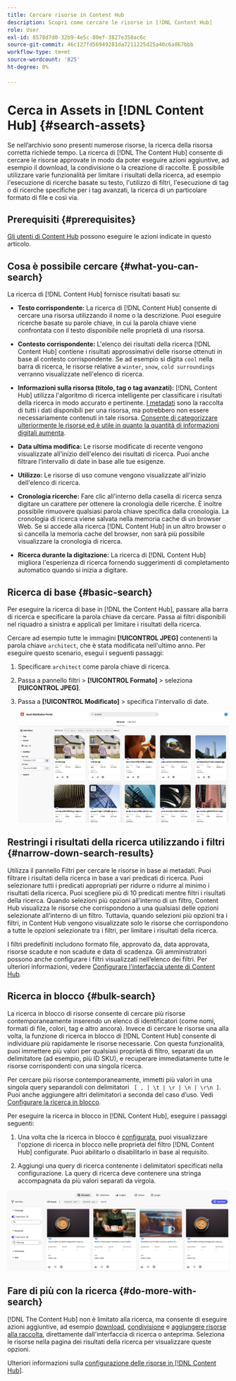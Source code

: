```yaml
---
title: Cercare risorse in Content Hub
description: Scopri come cercare le risorse in [!DNL Content Hub]
role: User
exl-id: 8578d7d0-32b9-4e5c-80ef-3827e358ac6c
source-git-commit: 46c127fd56949281da7211225d25a40c6a867bbb
workflow-type: tm+mt
source-wordcount: '825'
ht-degree: 0%

---
```


# Cerca in Assets in [!DNL Content Hub] {#search-assets}

Se nell’archivio sono presenti numerose risorse, la ricerca della risorsa corretta richiede tempo. La ricerca di [!DNL The Content Hub] consente di cercare le risorse approvate in modo da poter eseguire azioni aggiuntive, ad esempio il download, la condivisione o la creazione di raccolte. È possibile utilizzare varie funzionalità per limitare i risultati della ricerca, ad esempio l&#39;esecuzione di ricerche basate su testo, l&#39;utilizzo di filtri, l&#39;esecuzione di tag o di ricerche specifiche per i tag avanzati, la ricerca di un particolare formato di file e così via.

## Prerequisiti {#prerequisites}

[Gli utenti di Content Hub](deploy-content-hub.md#onboard-content-hub-users) possono eseguire le azioni indicate in questo articolo.

## Cosa è possibile cercare  {#what-you-can-search}

La ricerca di [!DNL Content Hub] fornisce risultati basati su:

* **Testo corrispondente:** La ricerca di [!DNL Content Hub] consente di cercare una risorsa utilizzando il nome o la descrizione. Puoi eseguire ricerche basate su parole chiave, in cui la parola chiave viene confrontata con il testo disponibile nelle proprietà di una risorsa.

* **Contesto corrispondente:** L&#39;elenco dei risultati della ricerca [!DNL Content Hub] contiene i risultati approssimativi delle risorse ottenuti in base al contesto corrispondente. Se ad esempio si digita `cool` nella barra di ricerca, le risorse relative a `winter`, `snow`, `cold surroundings` verranno visualizzate nell&#39;elenco di ricerca.

* **Informazioni sulla risorsa (titolo, tag o tag avanzati):** [!DNL Content Hub] utilizza l&#39;algoritmo di ricerca intelligente per classificare i risultati della ricerca in modo accurato e pertinente. [I metadati](#asset-properties.md) sono la raccolta di tutti i dati disponibili per una risorsa, ma potrebbero non essere necessariamente contenuti in tale risorsa. [Consente di categorizzare ulteriormente le risorse ed è utile in quanto la quantità di informazioni digitali aumenta](/help/assets/configure-content-hub-ui-options.md##configure-metadata-search-content-hub).

* **Data ultima modifica:** Le risorse modificate di recente vengono visualizzate all&#39;inizio dell&#39;elenco dei risultati di ricerca. Puoi anche filtrare l’intervallo di date in base alle tue esigenze.

* **Utilizzo:** Le risorse di uso comune vengono visualizzate all&#39;inizio dell&#39;elenco di ricerca.

* **Cronologia ricerche:** Fare clic all&#39;interno della casella di ricerca senza digitare un carattere per ottenere la cronologia delle ricerche. È inoltre possibile rimuovere qualsiasi parola chiave specifica dalla cronologia. La cronologia di ricerca viene salvata nella memoria cache di un browser Web. Se si accede alla ricerca [!DNL Content Hub] in un altro browser o si cancella la memoria cache del browser, non sarà più possibile visualizzare la cronologia di ricerca.

* **Ricerca durante la digitazione:** La ricerca di [!DNL Content Hub] migliora l&#39;esperienza di ricerca fornendo suggerimenti di completamento automatico quando si inizia a digitare.

## Ricerca di base {#basic-search}

Per eseguire la ricerca di base in [!DNL the Content Hub], passare alla barra di ricerca e specificare la parola chiave da cercare. Passa ai filtri disponibili nel riquadro a sinistra e applicali per limitare i risultati della ricerca.

Cercare ad esempio tutte le immagini **[!UICONTROL JPEG]** contenenti la parola chiave `architect`, che è stata modificata nell&#39;ultimo anno. Per eseguire questo scenario, esegui i seguenti passaggi:

1. Specificare `architect` come parola chiave di ricerca.

1. Passa a pannello filtri > **[!UICONTROL Formato]** > seleziona **[!UICONTROL JPEG]**.

1. Passa a **[!UICONTROL Modificato]** > specifica l&#39;intervallo di date.

   ![Ricerca di base](assets/basic-search.png)

## Restringi i risultati della ricerca utilizzando i filtri {#narrow-down-search-results}

Utilizza il pannello Filtri per cercare le risorse in base ai metadati. Puoi filtrare i risultati della ricerca in base a vari predicati di ricerca. Puoi selezionare tutti i predicati appropriati per ridurre o ridurre al minimo i risultati della ricerca. Puoi scegliere più di 10 predicati mentre filtri i risultati della ricerca. Quando selezioni più opzioni all’interno di un filtro, Content Hub visualizza le risorse che corrispondono a una qualsiasi delle opzioni selezionate all’interno di un filtro. Tuttavia, quando selezioni più opzioni tra i filtri, in Content Hub vengono visualizzate solo le risorse che corrispondono a tutte le opzioni selezionate tra i filtri, per limitare i risultati della ricerca.

I filtri predefiniti includono formato file, approvato da, data approvata, risorse scadute e non scadute e data di scadenza. Gli amministratori possono anche configurare i filtri visualizzati nell’elenco dei filtri. Per ulteriori informazioni, vedere [Configurare l&#39;interfaccia utente di Content Hub](configure-content-hub-ui-options.md#configure-filters-content-hub).

<!--

<table>
    <tbody>
     <tr>
      <th><strong>Search Predicate</strong></th>
      <th><strong>Description</strong></th>
      <th><strong>Properties</strong></th>
     </tr>
     <tr>
      <td> Campaigns </td>
      <td> Allows you to search using planned activity performed to take any particular action. For example, advertisement campaign run on Ferrari to know the understand the interests of people using number of clicks people perform.</td>
      <td>NA</td>
     </tr>
     <tr>
      <td> Channels </td>
      <td> Helps you to understand the path from where the asset is coming from. For example, web, social media, books, catalog, etc.</td>
      <td>NA</td>
     </tr>
     <tr>
      <td> Region </td>
      <td> Helps you to understand the location where the asset is created. For example, Japan, EMEA, Worldwide, etc.</td>
      <td>NA</td>
     </tr>
     <tr>
      <td> Keywords </td>
      <td> Keyword helps you search using terms or the words that you enter based on the topic. For example, images, low-resolution, etc.</td>
      <td>NA</td>
     </tr>
     <tr>
      <td> Timeframe </td>
      <td> Helps you search assets using timeline. For example, search by year 2024, Q3 2023, etc.</td>
      <td>NA</td>
     </tr>
     <tr>
      <td>File format</td>
      <td>Composition of an asset. The supported assets include image, document, video, printable media, and so on.</td>
      <td>
        <ul>
            <li>[!UICONTROL JPEG]</li> 
            <li>[!UICONTROL Quicktime]</li> 
            <li>[!UICONTROL PNG]</li> 
            <li>[!UICONTROL WebP]</li> 
            <li>[!UICONTROL MP4]</li> 
            <li>[!UICONTROL Plain]</li> 
            <li>[!UICONTROL PDF]</li>
            <li>[!UICONTROL SVG + XML]</li>
        </ul>
      </td>
     </tr>
     <tr>
      <td>Tags</td>
      <td>Tags help you categorize assets that can be browsed and searched more efficiently based on hierarchical taxonomies.</td>
      <td>
        <ul>
            <li>Field label</li>
            <li>Property name</li>
            <li>Path</li>
            <li>Description</li>
        </ul>
      </td>
     </tr>
     <!--<tr>
      <td>Subject</td>
      <td>Classification of assets based on their theme. For example, colorful, hiking, outdoors.</td>
      <td>NA</td>
     </tr>
          <tr>
      <td>Last modified</td>
      <td>Search assets based on their last modification. Specify the date range using the Start date and End date fields.</td>
      <td>
        <ul>
            <li>Range text (From)</li> 
            <li>Range text (To) </li>
        </ul>
      </td>
     </tr>    
     <!--<tr>
      <td>Asset ID</td>
      <td>Unique number that identifies the asset.</td>
      <td>NA</td>
     </tr>
     <tr>
      <td> Colors </td>
      <td> Helps you search assets using colors that are automatically identified in an asset using Adobe's Sensei AI capabilities.</td>
      <td>NA</td>
     </tr>  
    </tbody>
   </table>

-->

## Ricerca in blocco {#bulk-search}

La ricerca in blocco di risorse consente di cercare più risorse contemporaneamente inserendo un elenco di identificatori (come nomi, formati di file, colori, tag e altro ancora). Invece di cercare le risorse una alla volta, la funzione di ricerca in blocco di [!DNL Content Hub] consente di individuare più rapidamente le risorse necessarie. Con questa funzionalità, puoi immettere più valori per qualsiasi proprietà di filtro, separati da un delimitatore (ad esempio, più ID SKU), e recuperare immediatamente tutte le risorse corrispondenti con una singola ricerca.

Per cercare più risorse contemporaneamente, immetti più valori in una singola query separandoli con delimitatori ` [ , | \t | \r | \n | \r\n ]`. Puoi anche aggiungere altri delimitatori a seconda del caso d’uso. Vedi [Configurare la ricerca in blocco](configure-content-hub-ui-options.md#bulk-search-configuration).

Per eseguire la ricerca in blocco in [!DNL Content Hub], eseguire i passaggi seguenti:

1. Una volta che la ricerca in blocco è [configurata](configure-content-hub-ui-options.md#bulk-search-configuration), puoi visualizzare l&#39;opzione di ricerca in blocco nelle proprietà del filtro [!DNL Content Hub] configurate. Puoi abilitarlo o disabilitarlo in base al requisito.

1. Aggiungi una query di ricerca contenente i delimitatori specificati nella configurazione. La query di ricerca deve contenere una stringa accompagnata da più valori separati da virgola.

![Interfaccia utente per la ricerca in blocco](assets/bulk-search-ui.png)

## Fare di più con la ricerca {#do-more-with-search}

[!DNL The Content Hub] non è limitato alla ricerca, ma consente di eseguire azioni aggiuntive, ad esempio [download](download-assets-content-hub.md), [condivisione](share-assets-content-hub.md) e [aggiungere risorse alla raccolta](collections-content-hub.md), direttamente dall&#39;interfaccia di ricerca o anteprima. Seleziona le risorse nella pagina dei risultati della ricerca per visualizzare queste opzioni.

Ulteriori informazioni sulla [configurazione delle risorse in [!DNL Content Hub]](configure-content-hub-ui-options.md).


